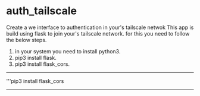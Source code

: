 # auth_tailscale
Create a we interface to authentication in your's tailscale netwok 
This app is build using flask to join your's tailscale network.
for this you need to follow the below steps.
1. in your system you need to install python3.
2. pip3 install flask.
3. pip3 install flask_cors.

---
'''pip3 install flask_cors

---

